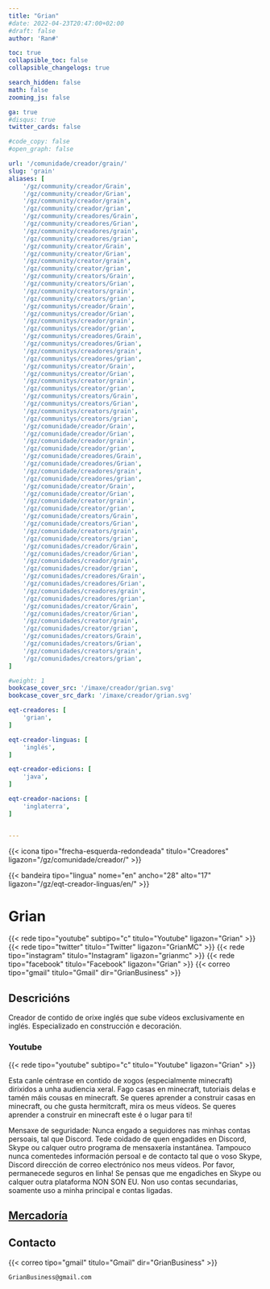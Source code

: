 ```yaml
---
title: "Grian"
#date: 2022-04-23T20:47:00+02:00
#draft: false
author: 'Ran#'

toc: true
collapsible_toc: false
collapsible_changelogs: true

search_hidden: false
math: false
zooming_js: false

ga: true
#disqus: true
twitter_cards: false

#code_copy: false
#open_graph: false

url: '/comunidade/creador/grain/'
slug: 'grain'
aliases: [
    '/gz/community/creador/Grain',
    '/gz/community/creador/Grian',
    '/gz/community/creador/grain',
    '/gz/community/creador/grian',
    '/gz/community/creadores/Grain',
    '/gz/community/creadores/Grian',
    '/gz/community/creadores/grain',
    '/gz/community/creadores/grian',
    '/gz/community/creator/Grain',
    '/gz/community/creator/Grian',
    '/gz/community/creator/grain',
    '/gz/community/creator/grian',
    '/gz/community/creators/Grain',
    '/gz/community/creators/Grian',
    '/gz/community/creators/grain',
    '/gz/community/creators/grian',
    '/gz/communitys/creador/Grain',
    '/gz/communitys/creador/Grian',
    '/gz/communitys/creador/grain',
    '/gz/communitys/creador/grian',
    '/gz/communitys/creadores/Grain',
    '/gz/communitys/creadores/Grian',
    '/gz/communitys/creadores/grain',
    '/gz/communitys/creadores/grian',
    '/gz/communitys/creator/Grain',
    '/gz/communitys/creator/Grian',
    '/gz/communitys/creator/grain',
    '/gz/communitys/creator/grian',
    '/gz/communitys/creators/Grain',
    '/gz/communitys/creators/Grian',
    '/gz/communitys/creators/grain',
    '/gz/communitys/creators/grian',
    '/gz/comunidade/creador/Grain',
    '/gz/comunidade/creador/Grian',
    '/gz/comunidade/creador/grain',
    '/gz/comunidade/creador/grian',
    '/gz/comunidade/creadores/Grain',
    '/gz/comunidade/creadores/Grian',
    '/gz/comunidade/creadores/grain',
    '/gz/comunidade/creadores/grian',
    '/gz/comunidade/creator/Grain',
    '/gz/comunidade/creator/Grian',
    '/gz/comunidade/creator/grain',
    '/gz/comunidade/creator/grian',
    '/gz/comunidade/creators/Grain',
    '/gz/comunidade/creators/Grian',
    '/gz/comunidade/creators/grain',
    '/gz/comunidade/creators/grian',
    '/gz/comunidades/creador/Grain',
    '/gz/comunidades/creador/Grian',
    '/gz/comunidades/creador/grain',
    '/gz/comunidades/creador/grian',
    '/gz/comunidades/creadores/Grain',
    '/gz/comunidades/creadores/Grian',
    '/gz/comunidades/creadores/grain',
    '/gz/comunidades/creadores/grian',
    '/gz/comunidades/creator/Grain',
    '/gz/comunidades/creator/Grian',
    '/gz/comunidades/creator/grain',
    '/gz/comunidades/creator/grian',
    '/gz/comunidades/creators/Grain',
    '/gz/comunidades/creators/Grian',
    '/gz/comunidades/creators/grain',
    '/gz/comunidades/creators/grian',
]

#weight: 1
bookcase_cover_src: '/imaxe/creador/grian.svg'
bookcase_cover_src_dark: '/imaxe/creador/grian.svg'

eqt-creadores: [
    'grian',
]

eqt-creador-linguas: [
    'inglés',
]

eqt-creador-edicions: [
    'java',
]

eqt-creador-nacions: [
    'inglaterra',
]


---
```


{{< icona tipo="frecha-esquerda-redondeada" titulo="Creadores" ligazon="/gz/comunidade/creador/" >}}

{{< bandeira tipo="lingua" nome="en" ancho="28" alto="17" ligazon="/gz/eqt-creador-linguas/en/" >}}

# Grian

{{< rede tipo="youtube" subtipo="c" titulo="Youtube" ligazon="Grian" >}}
{{< rede tipo="twitter" titulo="Twitter" ligazon="GrianMC" >}}
{{< rede tipo="instagram" titulo="Instagram" ligazon="grianmc" >}}
{{< rede tipo="facebook" titulo="Facebook" ligazon="Grian" >}}
{{< correo tipo="gmail" titulo="Gmail" dir="GrianBusiness" >}}

## Descricións

Creador de contido de orixe inglés que sube vídeos exclusivamente en inglés.
Especializado en construcción e decoración.

### Youtube

{{< rede tipo="youtube" subtipo="c" titulo="Youtube" ligazon="Grian" >}}

Esta canle céntrase en contido de xogos (especialmente minecraft) dirixidos a unha audiencia xeral.
Fago casas en minecraft, tutoriais delas e tamén máis cousas en minecraft.
Se queres aprender a construir casas en minecraft, ou che gusta hermitcraft, mira os meus vídeos.
Se queres aprender a construir en minecraft este é o lugar para ti!

Mensaxe de seguridade:
Nunca engado a seguidores nas minhas contas persoais, tal que Discord.
Tede coidado de quen engadides en Discord, Skype ou calquer outro programa de mensaxería instantánea.
Tampouco nunca comentedes información persoal e de contacto tal que o voso Skype, Discord dirección de correo electrónico nos meus vídeos.
Por favor, permanecede seguros en linha!
Se pensas que me engadiches en Skype ou calquer outra plataforma NON SON EU.
Non uso contas secundarias, soamente uso a minha principal e contas ligadas.

## [Mercadoría](https://represent.com/store/grian)

## Contacto

{{< correo tipo="gmail" titulo="Gmail" dir="GrianBusiness" >}}

```
GrianBusiness@gmail.com
```
